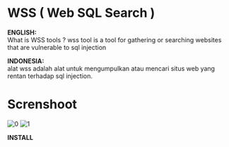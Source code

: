 # WSS ( Web SQL Search )

**ENGLISH:**<br/>
What is WSS tools ? wss tool is a tool for gathering or searching websites that are vulnerable to sql injection<br/>

**INDONESIA:**<br/>
alat wss adalah alat untuk mengumpulkan atau mencari situs web yang rentan terhadap sql injection.

# Screnshoot

![0](https://github.com/Ranginang67/WSS/blob/master/ex/1.png)
![1](https://github.com/Ranginang67/WSS/blob/master/ex/2.png)

**INSTALL**
